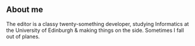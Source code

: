 ## About me

The editor is a classy twenty-something developer, studying Informatics
at the University of Edinburgh & making things on the side.
Sometimes I fall out of planes.
